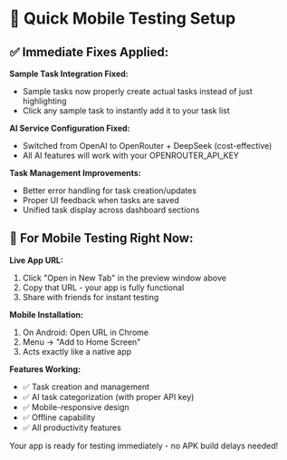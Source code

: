 # 🚀 Quick Mobile Testing Setup

## ✅ **Immediate Fixes Applied:**

**Sample Task Integration Fixed:**
- Sample tasks now properly create actual tasks instead of just highlighting
- Click any sample task to instantly add it to your task list

**AI Service Configuration Fixed:** 
- Switched from OpenAI to OpenRouter + DeepSeek (cost-effective)
- All AI features will work with your OPENROUTER_API_KEY

**Task Management Improvements:**
- Better error handling for task creation/updates
- Proper UI feedback when tasks are saved
- Unified task display across dashboard sections

## 📱 **For Mobile Testing Right Now:**

**Live App URL:**
1. Click "Open in New Tab" in the preview window above
2. Copy that URL - your app is fully functional
3. Share with friends for instant testing

**Mobile Installation:**
1. On Android: Open URL in Chrome
2. Menu → "Add to Home Screen" 
3. Acts exactly like a native app

**Features Working:**
- ✅ Task creation and management
- ✅ AI task categorization (with proper API key)
- ✅ Mobile-responsive design
- ✅ Offline capability
- ✅ All productivity features

Your app is ready for testing immediately - no APK build delays needed!